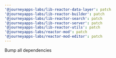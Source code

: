 ```yaml
---
'@journeyapps-labs/lib-reactor-data-layer': patch
'@journeyapps-labs/lib-reactor-builder': patch
'@journeyapps-labs/lib-reactor-search': patch
'@journeyapps-labs/lib-reactor-server': patch
'@journeyapps-labs/lib-reactor-utils': patch
'@journeyapps-labs/reactor-mod': patch
'@journeyapps-labs/reactor-mod-editor': patch
---
```


Bump all dependencies
